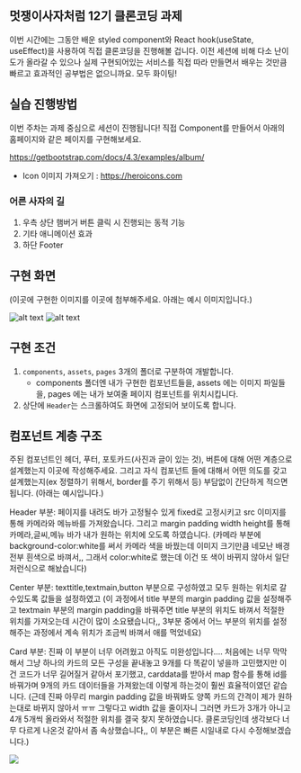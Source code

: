 ## 멋쟁이사자처럼 12기 클론코딩 과제

이번 시간에는 그동안 배운 styled component와 React hook(useState, useEffect)을 사용하여 직접 클론코딩을 진행해볼 겁니다.
이전 세션에 비해 다소 난이도가 올라갈 수 있으나 실제 구현되어있는 서비스를 직접 따라 만들면서 배우는 것만큼 빠르고 효과적인 공부법은 없으니까요.
모두 화이팅!

## 실습 진행방법

이번 주차는 과제 중심으로 세션이 진행됩니다!
직접 Component를 만들어서 아래의 홈페이지와 같은 페이지를 구현해보세요.

https://getbootstrap.com/docs/4.3/examples/album/

- Icon 이미지 가져오기 : https://heroicons.com

### 어른 사자의 길

1. 우측 상단 햄버거 버튼 클릭 시 진행되는 동적 기능
2. 기타 애니메이션 효과
3. 하단 Footer

## 구현 화면

(이곳에 구현한 이미지를 이곳에 첨부해주세요. 아래는 예시 이미지입니다.)

![alt text](result1.PNG)
![alt text](result2.PNG)

## 구현 조건

1. `components`, `assets`, `pages` 3개의 폴더로 구분하여 개발합니다.
   - components 폴더엔 내가 구현한 컴포넌트들을, assets 에는 이미지 파일들을, pages 에는 내가 보여줄 페이지 컴포넌트를 위치시킵니다.
2. 상단에 `Header`는 스크롤하여도 화면에 고정되어 보이도록 합니다.

## 컴포넌트 계층 구조

주된 컴포넌트인 헤더, 푸터, 포토카드(사진과 글이 있는 것), 버튼에 대해 어떤 계층으로 설계했는지 이곳에 작성해주세요. 그리고 자식 컴포넌트 들에 대해서 어떤 의도를 갖고 설계했는지(ex 정렬하기 위해서, border를 주기 위해서 등) 부담없이 간단하게 적으면 됩니다. (아래는 예시입니다.)

Header 부분: 페이지를 내려도 바가 고정될수 있게 fixed로 고정시키고 src 이미지를 통해 카메라와 메뉴바를 가져왔습니다. 그리고 margin padding width height를 통해 카메라,글씨,메뉴 바가 내가 원하는 위치에 오도록 하였습니다. (카메라 부분에 background-color:white를 써서 카메라 색을 바꿨는데 이미지 크기만큼 네모난 배경 전부 흰색으로 바껴서,, 그래서 color:white로 했는데 이건 또 색이 바뀌지 않아서 일단 저런식으로 해놨습니다)

Center 부분: texttitle,textmain,button 부분으로 구성하였고 모두 원하는 위치로 갈수있도록 값들을 설정하였고 (이 과정에서 title 부분의 margin padding 값을 설정해주고 textmain 부분의 margin padding을 바꿔주면 title 부분의 위치도 바껴서 적절한 위치를 가져오는데 시간이 많이 소요됐습니다,, 3부분 중에서 어느 부분의 위치를 설정해주는 과정에서 계속 위치가 조금씩 바껴서 애를 먹었네요)

Card 부분: 진짜 이 부분이 너무 어려웠고 아직도 미완성입니다.... 처음에는 너무 막막해서 그냥 하나의 카드의 모든 구성을 끝내놓고 9개를 다 똑같이 넣을까 고민했지만 이건 코드가 너무 길어질거 같아서 포기했고, carddata를 받아서 map 함수를 통해 id를 바꿔가며 9개의 카드 데이터들을 가져왔는데 이렇게 하는것이 훨씬 효율적이였던 같습니다. (근데 진짜 아무리 margin padding 값을 바꿔봐도 양쪽 카드의 간격이 제가 원하는대로 바뀌지 않아서 ㅠㅠ 그렇다고 width 값을 줄이자니 그러면 카드가 3개가 아니고 4개 5개씩 올라와서 적절한 위치를 결국 찾지 못하였습니다. 클론코딩인데 생각보다 너무 다르게 나온것 같아서 좀 속상했습니다,, 이 부분은 빠른 시일내로 다시 수정해보겠습니다.)



![](https://velog.velcdn.com/images/wuzoo/post/ab092dd4-595e-41ab-a850-85cab0c83e80/image.png)
